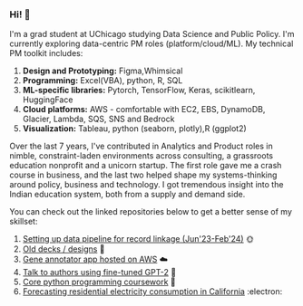 ### Hi! 👋

I'm a grad student at UChicago studying Data Science and Public Policy. I'm currently exploring data-centric PM roles (platform/cloud/ML). My technical PM toolkit includes:
 
 1. **Design and Prototyping:** Figma,Whimsical
 2. **Programming:** Excel(VBA), python, R, SQL
 3. **ML-specific libraries:** Pytorch, TensorFlow, Keras, scikitlearn, HuggingFace
 4. **Cloud platforms:** AWS - comfortable with EC2, EBS, DynamoDB, Glacier, Lambda, SQS, SNS and Bedrock
 5. **Visualization:** Tableau, python (seaborn, plotly),R (ggplot2) 

Over the last 7 years, I've contributed in Analytics and Product roles in nimble, constraint-laden environments across consulting, a grassroots education nonprofit and a unicorn startup. The first role gave me a crash course in business, and the last two helped shape my systems-thinking around policy, business and technology. I got tremendous insight into the Indian education system, both from a supply and demand side.   

You can check out the linked repositories below to get a better sense of my skillset:

1. [Setting up data pipeline for record linkage (Jun'23-Feb'24)](https://github.com/eshanprashar/residential-solar) 🌞
2. [Old decks / designs](https://github.com/eshanprashar/decks-and-designs/tree/main) 🎨
3. [Gene annotator app hosted on AWS](https://github.com/eshanprashar/cloud-annotator) ☁️
4. [Talk to authors using fine-tuned GPT-2](https://github.com/eshanprashar/author-ai/tree/main) 🤖
5. [Core python programming coursework](https://github.com/eshanprashar/capp-coursework/tree/main) 🐍
6. [Forecasting residential electricity consumption in California](https://github.com/eshanprashar/energy-forecasting/tree/main) :electron:   

